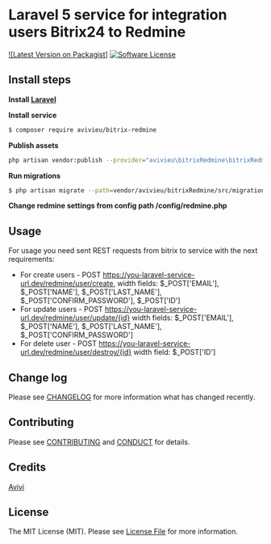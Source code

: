 # Laravel 5 service for integration users Bitrix24 to Redmine

[![Latest Version on Packagist]](https://packagist.org/packages/avivieu/bitrix-redmine)
[![Software License][ico-license]](LICENSE.md)

## Install steps

**Install [Laravel](https://laravel.com/docs/5.2)**

**Install service** 
``` bash
$ composer require avivieu/bitrix-redmine
```

**Publish assets** 
``` bash 
php artisan vendor:publish --provider="avivieu\bitrixRedmine\bitrixRedmineServiceProvider"
```
**Run migrations** 
``` bash
$ php artisan migrate --path=vendor/avivieu/bitrixRedmine/src/migrations
```
**Change redmine settings from config path /config/redmine.php** 

## Usage
For usage you need sent REST requests from bitrix to service with the next requirements:
*  For create users - POST https://you-laravel-service-url.dev/redmine/user/create, width fields:
$_POST['EMAIL'], $_POST['NAME'], $_POST['LAST_NAME'], $_POST['CONFIRM_PASSWORD'], $_POST['ID']
* For update users - POST https://you-laravel-service-url.dev/redmine/user/update/{id}  width fields:
$_POST['EMAIL'], $_POST['NAME'], $_POST['LAST_NAME'], $_POST['CONFIRM_PASSWORD']
* For delete user - POST https://you-laravel-service-url.dev/redmine/user/destroy/{id}  width field:
$_POST['ID']

## Change log
Please see [CHANGELOG](CHANGELOG.md) for more information what has changed recently.

## Contributing

Please see [CONTRIBUTING](CONTRIBUTING.md) and [CONDUCT](CONDUCT.md) for details.


## Credits

[Avivi](http://avivi.info)

## License

The MIT License (MIT). Please see [License File](LICENSE.md) for more information.

[ico-version]: https://img.shields.io/packagist/v/:vendor/:package_name.svg?style=flat-square
[ico-license]: https://img.shields.io/badge/license-MIT-brightgreen.svg?style=flat-square
[ico-travis]: https://img.shields.io/travis/:vendor/:package_name/master.svg?style=flat-square
[ico-scrutinizer]: https://img.shields.io/scrutinizer/coverage/g/:vendor/:package_name.svg?style=flat-square
[ico-code-quality]: https://img.shields.io/scrutinizer/g/:vendor/:package_name.svg?style=flat-square
[ico-downloads]: https://img.shields.io/packagist/dt/:vendor/:package_name.svg?style=flat-square

[link-packagist]: https://packagist.org/packages/:vendor/:package_name
[link-travis]: https://travis-ci.org/:vendor/:package_name
[link-scrutinizer]: https://scrutinizer-ci.com/g/:vendor/:package_name/code-structure
[link-code-quality]: https://scrutinizer-ci.com/g/:vendor/:package_name
[link-downloads]: https://packagist.org/packages/:vendor/:package_name
[link-author]: https://github.com/:author_username
[link-contributors]: ../../contributors
